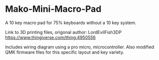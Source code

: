 # Mako-Mini-Macro-Pad
A 10 key macro pad for 75% keyboards without a 10 key system.

Link to 3D printing files, origonal author: LordEvilFish3DP
https://www.thingiverse.com/thing:4950556

Includes wiring diagram using a pro micro, microcontroller. Also modified QMK firmware files for this specific layout and key variety.
